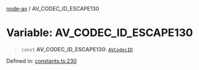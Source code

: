 [node-av](../globals.md) / AV\_CODEC\_ID\_ESCAPE130

# Variable: AV\_CODEC\_ID\_ESCAPE130

> `const` **AV\_CODEC\_ID\_ESCAPE130**: [`AVCodecID`](../type-aliases/AVCodecID.md)

Defined in: [constants.ts:230](https://github.com/seydx/av/blob/f8631fc881b394300b1479f511d55cf1c370a87f/src/constants/constants.ts#L230)
